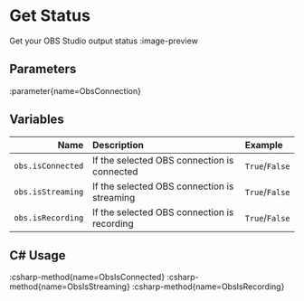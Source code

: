 # Get Status
Get your OBS Studio output status
:image-preview

## Parameters
:parameter{name=ObsConnection}

## Variables
| Name | Description | Example |
|-----:|:------------|:--------|
`obs.isConnected` | If the selected OBS connection is connected | `True`/`False`
`obs.isStreaming` | If the selected OBS connection is streaming | `True`/`False`
`obs.isRecording` | If the selected OBS connection is recording | `True`/`False`

## C# Usage
:csharp-method{name=ObsIsConnected}
:csharp-method{name=ObsIsStreaming}
:csharp-method{name=ObsIsRecording}